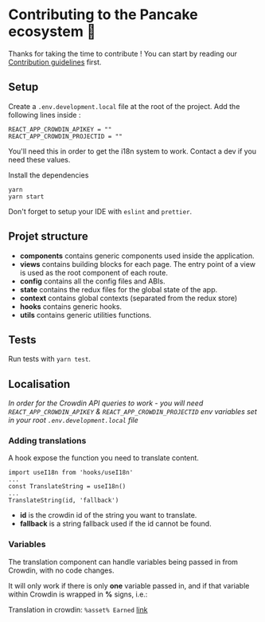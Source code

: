 # Contributing to the Pancake ecosystem 🥞

Thanks for taking the time to contribute ! You can start by reading our [Contribution guidelines](https://docs.pancakeswap.finance/code/contributing) first.

## Setup

Create a `.env.development.local` file at the root of the project. Add the following lines inside :

```text
REACT_APP_CROWDIN_APIKEY = ""
REACT_APP_CROWDIN_PROJECTID = ""
```

You'll need this in order to get the i18n system to work. Contact a dev if you need these values.

Install the dependencies

```text
yarn
yarn start
```

Don't forget to setup your IDE with `eslint` and `prettier`.

## Projet structure

* **components** contains generic components used inside the application.
* **views** contains building blocks for each page. The entry point of a view is used as the root component of each route.
* **config** contains all the config files and ABIs.
* **state** contains the redux files for the global state of the app.
* **context** contains global contexts \(separated from the redux store\)
* **hooks** contains generic hooks.
* **utils** contains generic utilities functions.

## Tests

Run tests with `yarn test`.

## Localisation

_In order for the Crowdin API queries to work - you will need `REACT_APP_CROWDIN_APIKEY` & `REACT_APP_CROWDIN_PROJECTID` env variables set in your root `.env.development.local` file_

### Adding translations

A hook expose the function you need to translate content.

```text
import useI18n from 'hooks/useI18n'
...
const TranslateString = useI18n()
...
TranslateString(id, 'fallback')
```

* **id** is the crowdin id of the string you want to translate.
* **fallback** is a string fallback used if the id cannot be found.

### Variables

The translation component can handle variables being passed in from Crowdin, with no code changes.

It will only work if there is only **one** variable passed in, and if that variable within Crowdin is wrapped in **%** signs, i.e.:

Translation in crowdin: `%asset% Earned` [link](https://crowdin.com/translate/pancakeswap/8/en-de#330)

